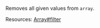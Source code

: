 Removes all given values from <code>array</code>.

Resources: [Array#filter](https://developer.mozilla.org/en-US/docs/Web/JavaScript/Reference/Global_Objects/Array/filter)